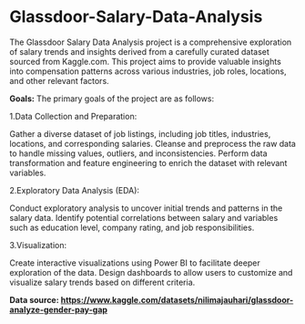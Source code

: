 # Glassdoor-Salary-Data-Analysis
The Glassdoor Salary Data Analysis project is a comprehensive exploration of salary trends and insights derived from a carefully curated dataset sourced from Kaggle.com.
This project aims to provide valuable insights into compensation patterns across various industries, job roles, locations, and other relevant factors.

**Goals:**
The primary goals of the project are as follows:

1.Data Collection and Preparation:

  Gather a diverse dataset of job listings, including job titles, industries, locations, and corresponding salaries.
  Cleanse and preprocess the raw data to handle missing values, outliers, and inconsistencies.
  Perform data transformation and feature engineering to enrich the dataset with relevant variables.

2.Exploratory Data Analysis (EDA):

  Conduct exploratory analysis to uncover initial trends and patterns in the salary data.
  Identify potential correlations between salary and variables such as education level, company rating, and job responsibilities.

3.Visualization:

Create interactive visualizations using Power BI to facilitate deeper exploration of the data.
Design dashboards to allow users to customize and visualize salary trends based on different criteria.

**Data source: https://www.kaggle.com/datasets/nilimajauhari/glassdoor-analyze-gender-pay-gap**
